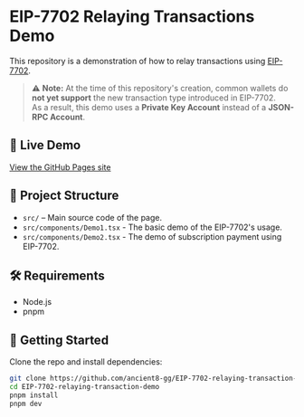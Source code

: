 # EIP-7702 Relaying Transactions Demo

This repository is a demonstration of how to relay transactions using [EIP-7702](https://eips.ethereum.org/EIPS/eip-7702).

> ⚠️ **Note:** At the time of this repository's creation, common wallets do **not yet support** the new transaction type introduced in EIP-7702.  
> As a result, this demo uses a **Private Key Account** instead of a **JSON-RPC Account**.

## 🔗 Live Demo

[View the GitHub Pages site](https://ancient8-gg.github.io/EIP-7702-relaying-transaction-demo)

## 📁 Project Structure

- `src/` – Main source code of the page.
- `src/components/Demo1.tsx` - The basic demo of the EIP-7702's usage.
- `src/components/Demo2.tsx` - The demo of subscription payment using EIP-7702.

## 🛠 Requirements

- Node.js
- pnpm

## 🚀 Getting Started

Clone the repo and install dependencies:

```bash
git clone https://github.com/ancient8-gg/EIP-7702-relaying-transaction-demo.git
cd EIP-7702-relaying-transaction-demo
pnpm install
pnpm dev
```
